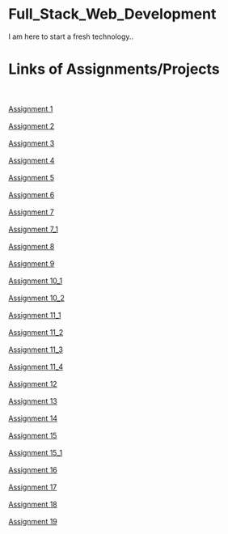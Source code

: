 # Full_Stack_Web_Development
I am here to start a fresh technology..
<br>
<h1>Links of Assignments/Projects</h1>
<br>
<br>
<a href="https://phanisirisha-46.github.io/Full_Stack_Web_Development/assignment1/assign1" target="_blank">Assignment 1</a>
<br>
<br>
<a href="https://phanisirisha-46.github.io/Full_Stack_Web_Development/assignment2/assign2" target="_blank">Assignment 2</a>
<br>
<br>
<a href="https://phanisirisha-46.github.io/Full_Stack_Web_Development/assignment3/assign3" target="_blank">Assignment 3</a>
<br>
<br>
<a href="https://phanisirisha-46.github.io/Full_Stack_Web_Development/assignment4/assignment4" target="_blank">Assignment 4</a>
<br>
<br>
<a href="https://phanisirisha-46.github.io/Full_Stack_Web_Development/assignment5/assignment5" target="_blank">Assignment 5</a>
<br>
<br>
<a href="https://phanisirisha-46.github.io/Full_Stack_Web_Development/assignment6/assign6" target="_blank">Assignment 6</a>
<br>
<br>
<a href="https://phanisirisha-46.github.io/Full_Stack_Web_Development/assignment7/assignment7" target="_blank">Assignment 7</a>
<br>
<br>
<a href="https://phanisirisha-46.github.io/Full_Stack_Web_Development/assignment7_1/assignment7_1" target="_blank">Assignment 7_1</a>
<br>
<br>
<a href="https://phanisirisha-46.github.io/Full_Stack_Web_Development/assignment8/assignment8" target="_blank">Assignment 8</a>
<br>
<br>
<a href="https://phanisirisha-46.github.io/Full_Stack_Web_Development/assignment9/assignment9" target="_blank">Assignment 9</a>
<br>
<br>
<a href="https://phanisirisha-46.github.io/Full_Stack_Web_Development/assignment10/assignment10_1" target="_blank">Assignment 10_1</a>
<br>
<br>
<a href="https://phanisirisha-46.github.io/Full_Stack_Web_Development/assignment10/assignment10_2" target="_blank">Assignment 10_2</a>
<br>
<br>
<a href="https://phanisirisha-46.github.io/Full_Stack_Web_Development/assignment11/assignment11_1" target="_blank">Assignment 11_1</a>
<br>
<br>
<a href="https://phanisirisha-46.github.io/Full_Stack_Web_Development/assignment11/assignment11_2" target="_blank">Assignment 11_2</a>
<br>
<br>
<a href="https://phanisirisha-46.github.io/Full_Stack_Web_Development/assignment11/assignment11_3" target="_blank">Assignment 11_3</a>
<br>
<br>
<a href="https://phanisirisha-46.github.io/Full_Stack_Web_Development/assignment11/assignment11_4" target="_blank">Assignment 11_4</a>
<br>
<br>
<a href="https://phanisirisha-46.github.io/Full_Stack_Web_Development/assignment12/assignment12" target="_blank">Assignment 12</a>
<br>
<br>
<a href="https://phanisirisha-46.github.io/Full_Stack_Web_Development/assignment13/assignment13" target="_blank">Assignment 13</a>
<br>
<br>
<a href="https://phanisirisha-46.github.io/Full_Stack_Web_Development/assignment14/assignment14" target="_blank">Assignment 14</a>
<br>
<br>
<a href="https://phanisirisha-46.github.io/Full_Stack_Web_Development/assignment15/assignment15" target="_blank">Assignment 15</a>
<br>
<br>
<a href="https://phanisirisha-46.github.io/Full_Stack_Web_Development/assignment15_1/assignment15_1" target="_blank">Assignment 15_1</a>
<br>
<br>
<a href="https://phanisirisha-46.github.io/Full_Stack_Web_Development/assignment16/assignment16" target="_blank">Assignment 16</a>
<br>
<br>
<a href="https://phanisirisha-46.github.io/Full_Stack_Web_Development/assignment17/assignment17" target="_blank">Assignment 17</a>
<br>
<br>
<a href="https://phanisirisha-46.github.io/Full_Stack_Web_Development/assignment18/assignment18" target="_blank">Assignment 18</a>
<br>
<br>
<a href="https://phanisirisha-46.github.io/Full_Stack_Web_Development/assignment19/assignment19" target="_blank">Assignment 19</a>


